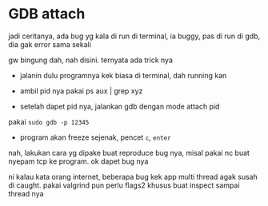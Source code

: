 # GDB attach

jadi ceritanya, ada bug yg kala di run di terminal, ia buggy, pas di run di gdb, dia gak error sama sekali

gw bingung dah, nah disini. ternyata ada trick nya

- jalanin dulu programnya kek biasa di terminal, dah running kan
- ambil pid nya pakai ps aux | grep xyz

- setelah dapet pid nya, jalankan gdb dengan mode attach pid

pakai `sudo gdb -p 12345`

- program akan freeze sejenak, pencet `c`, `enter`

nah, lakukan cara yg dipake buat reproduce bug nya, misal pakai nc buat nyepam tcp ke program. ok dapet bug nya

ni kalau kata orang internet, beberapa bug kek app multi thread agak susah di caught. pakai valgrind pun perlu flags2 khusus buat inspect sampai thread nya